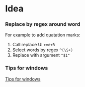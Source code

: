 # Idea

### Replace by regex around word
For example to add quatation marks:  
1. Call replace UI `cmd+R`  
2. Select words by regex `^(\S+)`  
3. Replace with argument `"$1"`  

### Tips for windows

[Tips for windows](windows_cmd_powershell_gitbash.md)
